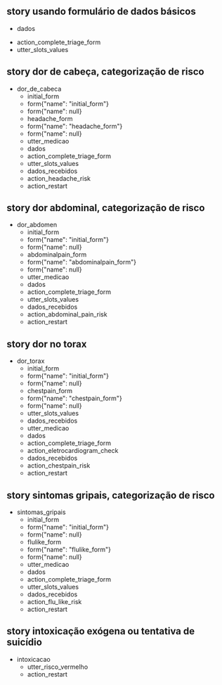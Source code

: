 ## story usando formulário de dados básicos
  * dados
  - action_complete_triage_form
  - utter_slots_values


## story dor de cabeça, categorização de risco
  * dor_de_cabeca
    - initial_form
    - form{"name": "initial_form"}
    - form{"name": null}
    - headache_form
    - form{"name": "headache_form"}
    - form{"name": null}
    - utter_medicao
    * dados
    - action_complete_triage_form
    - utter_slots_values
    * dados_recebidos
    - action_headache_risk
    - action_restart <!-- -action_restart restarts bot, cleaning slots -->

## story dor abdominal, categorização de risco
  * dor_abdomen
    - initial_form
    - form{"name": "initial_form"}
    - form{"name": null}
    - abdominalpain_form
    - form{"name": "abdominalpain_form"}
    - form{"name": null}
    - utter_medicao
    * dados
    - action_complete_triage_form
    - utter_slots_values
    * dados_recebidos
    - action_abdominal_pain_risk
    - action_restart <!-- -action_restart restarts bot, cleaning slots -->

## story dor no torax
  * dor_torax
    - initial_form
    - form{"name": "initial_form"}
    - form{"name": null}
    - chestpain_form
    - form{"name": "chestpain_form"}
    - form{"name": null}
    - utter_slots_values
    * dados_recebidos
    - utter_medicao
    * dados
    - action_complete_triage_form
    - action_eletrocardiogram_check
    * dados_recebidos
    - action_chestpain_risk
    - action_restart <!-- -action_restart restarts bot, cleaning slots -->

## story sintomas gripais, categorização de risco
  * sintomas_gripais
    - initial_form
    - form{"name": "initial_form"}
    - form{"name": null}
    - flulike_form
    - form{"name": "flulike_form"}
    - form{"name": null}
    - utter_medicao
    * dados
    - action_complete_triage_form
    - utter_slots_values
    * dados_recebidos
    - action_flu_like_risk
    - action_restart <!-- -action_restart restarts bot, cleaning slots -->

## story intoxicação exógena ou tentativa de suicídio
  * intoxicacao
    - utter_risco_vermelho
    - action_restart <!-- -action_restart restarts bot, cleaning slots -->
